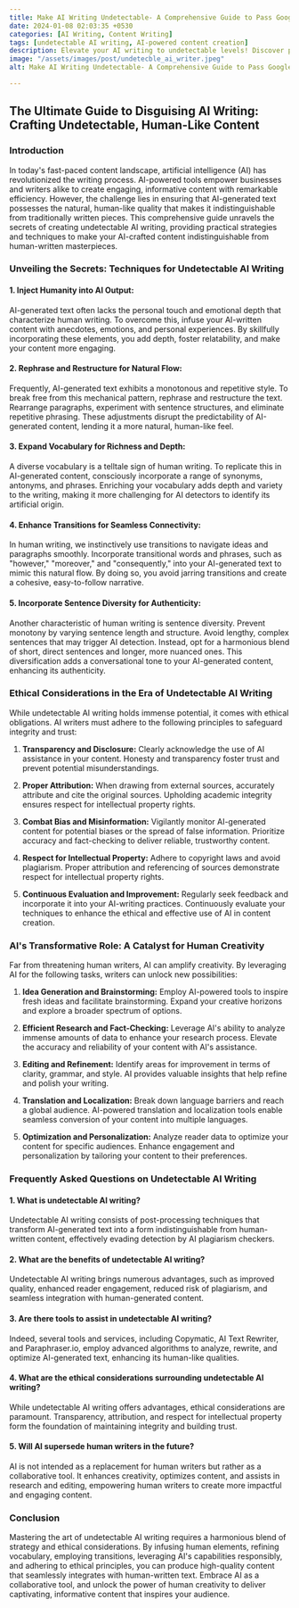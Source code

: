 ```yaml
---
title: Make AI Writing Undetectable- A Comprehensive Guide to Pass Google's Test
date: 2024-01-08 02:03:35 +0530
categories: [AI Writing, Content Writing]
tags: [undetectable AI writing, AI-powered content creation]
description: Elevate your AI writing to undetectable levels! Discover practical strategies and techniques to craft content indistinguishable from human-written masterpieces. Learn to infuse AI-generated text with authenticity, natural flow, and ethical considerations.
image: "/assets/images/post/undetecble_ai_writer.jpeg"
alt: Make AI Writing Undetectable- A Comprehensive Guide to Pass Google's Test

---
```


## The Ultimate Guide to Disguising AI Writing: Crafting Undetectable, Human-Like Content

### Introduction

In today's fast-paced content landscape, artificial intelligence (AI) has revolutionized the writing process. AI-powered tools empower businesses and writers alike to create engaging, informative content with remarkable efficiency. However, the challenge lies in ensuring that AI-generated text possesses the natural, human-like quality that makes it indistinguishable from traditionally written pieces. This comprehensive guide unravels the secrets of creating undetectable AI writing, providing practical strategies and techniques to make your AI-crafted content indistinguishable from human-written masterpieces.

### Unveiling the Secrets: Techniques for Undetectable AI Writing

#### 1. Inject Humanity into AI Output:

AI-generated text often lacks the personal touch and emotional depth that characterize human writing. To overcome this, infuse your AI-written content with anecdotes, emotions, and personal experiences. By skillfully incorporating these elements, you add depth, foster relatability, and make your content more engaging.

#### 2. Rephrase and Restructure for Natural Flow:

Frequently, AI-generated text exhibits a monotonous and repetitive style. To break free from this mechanical pattern, rephrase and restructure the text. Rearrange paragraphs, experiment with sentence structures, and eliminate repetitive phrasing. These adjustments disrupt the predictability of AI-generated content, lending it a more natural, human-like feel.

#### 3. Expand Vocabulary for Richness and Depth:

A diverse vocabulary is a telltale sign of human writing. To replicate this in AI-generated content, consciously incorporate a range of synonyms, antonyms, and phrases. Enriching your vocabulary adds depth and variety to the writing, making it more challenging for AI detectors to identify its artificial origin.

#### 4. Enhance Transitions for Seamless Connectivity:

In human writing, we instinctively use transitions to navigate ideas and paragraphs smoothly. Incorporate transitional words and phrases, such as "however," "moreover," and "consequently," into your AI-generated text to mimic this natural flow. By doing so, you avoid jarring transitions and create a cohesive, easy-to-follow narrative.

#### 5. Incorporate Sentence Diversity for Authenticity:

Another characteristic of human writing is sentence diversity. Prevent monotony by varying sentence length and structure. Avoid lengthy, complex sentences that may trigger AI detection. Instead, opt for a harmonious blend of short, direct sentences and longer, more nuanced ones. This diversification adds a conversational tone to your AI-generated content, enhancing its authenticity.

### Ethical Considerations in the Era of Undetectable AI Writing

While undetectable AI writing holds immense potential, it comes with ethical obligations. AI writers must adhere to the following principles to safeguard integrity and trust:

1. **Transparency and Disclosure:** Clearly acknowledge the use of AI assistance in your content. Honesty and transparency foster trust and prevent potential misunderstandings.

2. **Proper Attribution:** When drawing from external sources, accurately attribute and cite the original sources. Upholding academic integrity ensures respect for intellectual property rights.

3. **Combat Bias and Misinformation:** Vigilantly monitor AI-generated content for potential biases or the spread of false information. Prioritize accuracy and fact-checking to deliver reliable, trustworthy content.

4. **Respect for Intellectual Property:** Adhere to copyright laws and avoid plagiarism. Proper attribution and referencing of sources demonstrate respect for intellectual property rights.

5. **Continuous Evaluation and Improvement:** Regularly seek feedback and incorporate it into your AI-writing practices. Continuously evaluate your techniques to enhance the ethical and effective use of AI in content creation.

### AI's Transformative Role: A Catalyst for Human Creativity

Far from threatening human writers, AI can amplify creativity. By leveraging AI for the following tasks, writers can unlock new possibilities:

1. **Idea Generation and Brainstorming:** Employ AI-powered tools to inspire fresh ideas and facilitate brainstorming. Expand your creative horizons and explore a broader spectrum of options.

2. **Efficient Research and Fact-Checking:** Leverage AI's ability to analyze immense amounts of data to enhance your research process. Elevate the accuracy and reliability of your content with AI's assistance.

3. **Editing and Refinement:** Identify areas for improvement in terms of clarity, grammar, and style. AI provides valuable insights that help refine and polish your writing.

4. **Translation and Localization:** Break down language barriers and reach a global audience. AI-powered translation and localization tools enable seamless conversion of your content into multiple languages.

5. **Optimization and Personalization:** Analyze reader data to optimize your content for specific audiences. Enhance engagement and personalization by tailoring your content to their preferences.

### Frequently Asked Questions on Undetectable AI Writing

#### 1. What is undetectable AI writing?

Undetectable AI writing consists of post-processing techniques that transform AI-generated text into a form indistinguishable from human-written content, effectively evading detection by AI plagiarism checkers.

#### 2. What are the benefits of undetectable AI writing?

Undetectable AI writing brings numerous advantages, such as improved quality, enhanced reader engagement, reduced risk of plagiarism, and seamless integration with human-generated content.

#### 3. Are there tools to assist in undetectable AI writing?

Indeed, several tools and services, including Copymatic, AI Text Rewriter, and Paraphraser.io, employ advanced algorithms to analyze, rewrite, and optimize AI-generated text, enhancing its human-like qualities.

#### 4. What are the ethical considerations surrounding undetectable AI writing?

While undetectable AI writing offers advantages, ethical considerations are paramount. Transparency, attribution, and respect for intellectual property form the foundation of maintaining integrity and building trust.

#### 5. Will AI supersede human writers in the future?

AI is not intended as a replacement for human writers but rather as a collaborative tool. It enhances creativity, optimizes content, and assists in research and editing, empowering human writers to create more impactful and engaging content.

### Conclusion

Mastering the art of undetectable AI writing requires a harmonious blend of strategy and ethical considerations. By infusing human elements, refining vocabulary, employing transitions, leveraging AI's capabilities responsibly, and adhering to ethical principles, you can produce high-quality content that seamlessly integrates with human-written text. Embrace AI as a collaborative tool, and unlock the power of human creativity to deliver captivating, informative content that inspires your audience.
